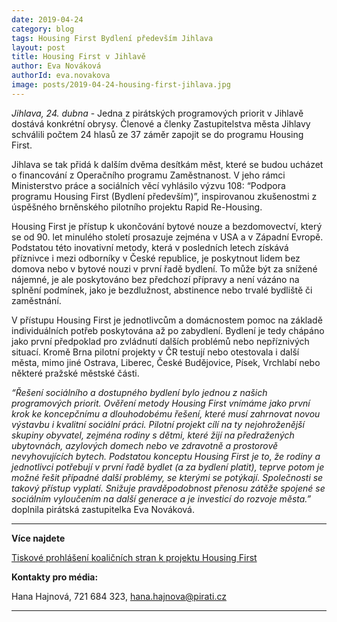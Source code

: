 ```yaml
---
date: 2019-04-24
category: blog
tags: Housing First Bydlení především Jihlava
layout: post
title: Housing First v Jihlavě
author: Eva Nováková
authorId: eva.novakova  
image: posts/2019-04-24-housing-first-jihlava.jpg
---
```

*Jihlava, 24. dubna* - Jedna z pirátských programových priorit v Jihlavě dostává konkrétní obrysy.  Členové a členky Zastupitelstva města Jihlavy schválili počtem 24 hlasů ze 37 záměr zapojit se do programu Housing First.

Jihlava se tak přidá k dalším dvěma desítkám měst, které se budou ucházet o financování z Operačního programu Zaměstnanost. V jeho rámci Ministerstvo práce a sociálních věcí vyhlásilo výzvu 108: “Podpora programu Housing First (Bydlení především)”, inspirovanou zkušenostmi z úspěšného brněnského pilotního projektu Rapid Re-Housing. 

Housing First je přístup k ukončování bytové nouze a bezdomovectví, který se od 90. let minulého století prosazuje zejména v USA a v Západní Evropě. Podstatou této inovativní metody, která v posledních letech získává příznivce i mezi odborníky v České republice, je poskytnout lidem bez domova nebo v bytové nouzi v první řadě bydlení. To může být za snížené nájemné, je ale poskytováno bez předchozí přípravy a není vázáno na splnění podmínek, jako je bezdlužnost, abstinence nebo trvalé bydliště či zaměstnání. 

V přístupu Housing First je jednotlivcům a domácnostem pomoc na základě individuálních potřeb poskytována až po zabydlení. Bydlení je tedy chápáno jako první předpoklad pro zvládnutí dalších problémů nebo nepříznivých situací. Kromě Brna pilotní projekty v ČR testují nebo otestovala i další města, mimo jiné Ostrava, Liberec, České Budějovice, Písek, Vrchlabí nebo některé pražské městské části.

*“Řešení sociálního a dostupného bydlení bylo jednou z našich programových priorit. Ověření metody Housing First vnímáme jako první krok ke koncepčnímu a dlouhodobému řešení, které musí zahrnovat novou výstavbu i kvalitní sociální práci. Pilotní projekt cílí na ty nejohroženější skupiny obyvatel, zejména rodiny s dětmi, které žijí na předražených ubytovnách, azylových domech nebo ve zdravotně a prostorově nevyhovujících bytech. Podstatou konceptu Housing First je to, že rodiny a jednotlivci potřebují v první řadě bydlet (a za bydlení platit), teprve potom je možné řešit případné další problémy, se kterými se potýkají. Společnosti se takový přístup vyplatí. Snižuje pravděpodobnost přenosu zátěže spojené se sociálním vyloučením na další generace a je investicí do rozvoje města.”* doplnila pirátská zastupitelka Eva Nováková. 

---

**Více najdete**

[Tiskové prohlášení koaličních stran k projektu Housing First](https://www.jihlava.cz/tiskove-prohlaseni-koalicnich-stran-k-projektu-housing-first/d-532238)


**Kontakty pro média:**

Hana Hajnová, 721 684 323, hana.hajnova@pirati.cz

---
